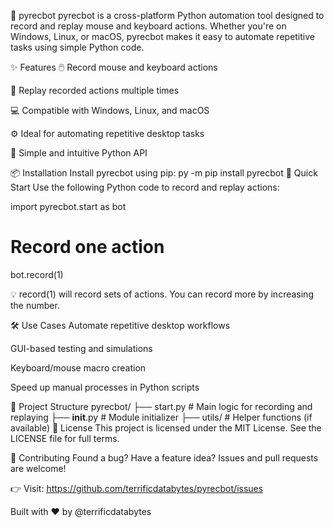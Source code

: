 🤖 pyrecbot
pyrecbot is a cross-platform Python automation tool designed to record and replay mouse and keyboard actions. Whether you're on Windows, Linux, or macOS, pyrecbot makes it easy to automate repetitive tasks using simple Python code.

✨ Features
🖱️ Record mouse and keyboard actions

🔁 Replay recorded actions multiple times

💻 Compatible with Windows, Linux, and macOS

⚙️ Ideal for automating repetitive desktop tasks

🐍 Simple and intuitive Python API

📦 Installation
Install pyrecbot using pip:
py -m pip install pyrecbot
🚀 Quick Start
Use the following Python code to record and replay actions:

import pyrecbot.start as bot

# Record one action
bot.record(1)


💡 record(1) will record  sets of actions. You can record more by increasing the number.

🛠 Use Cases
Automate repetitive desktop workflows

GUI-based testing and simulations

Keyboard/mouse macro creation

Speed up manual processes in Python scripts

📁 Project Structure
pyrecbot/
├── start.py       # Main logic for recording and replaying
├── __init__.py    # Module initializer
├── utils/         # Helper functions (if available)
📃 License
This project is licensed under the MIT License.
See the LICENSE file for full terms.

🤝 Contributing
Found a bug? Have a feature idea?
Issues and pull requests are welcome!

👉 Visit: https://github.com/terrificdatabytes/pyrecbot/issues

Built with ❤️ by @terrificdatabytes
